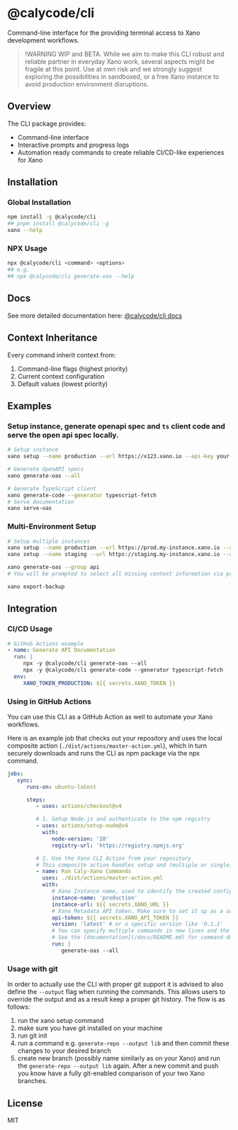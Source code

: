 # @calycode/cli

Command-line interface for the providing terminal access to Xano development workflows.

> !WARNING
> WIP and BETA. While we aim to make this CLI robust and reliable partner in everyday Xano work,
> several aspects might be fragile at this point. Use at own risk and we strongly suggest
> exploring the possibilities in sandboxed, or a free Xano instance to avoid production environment disruptions.

## Overview

The CLI package provides:

-  Command-line interface
-  Interactive prompts and progress logs
-  Automation ready commands to create reliable CI/CD-like experiences for Xano

## Installation

### Global Installation

```bash
npm install -g @calycode/cli
## pnpm install @calycode/cli -g
xano --help
```

### NPX Usage

```bash
npx @calycode/cli <command> <options>
## e.g.
## npx @calycode/cli generate-oas --help
```

## Docs

See more detailed documentation here: [@calycode/cli docs](https://calycode.com/cli/docs)

## Context Inheritance

Every command inherit context from:

1. Command-line flags (highest priority)
2. Current context configuration
3. Default values (lowest priority)

## Examples

### Setup instance, generate openapi spec and `ts` client code and serve the open api spec locally.

```bash
# Setup instance
xano setup --name production --url https://x123.xano.io --api-key your-key

# Generate OpenAPI specs
xano generate-oas --all

# Generate TypeScript client
xano generate-code --generator typescript-fetch
# Serve documentation
xano serve-oas
```

### Multi-Environment Setup

```bash
# Setup multiple instances
xano setup --name production --url https://prod.my-instance.xano.io --api-key prod-key
xano setup --name staging --url https://staging.my-instance.xano.io --api-key staging-key

xano generate-oas --group api
# You will be prompted to select all missing context information via prompts.

xano export-backup
```

## Integration

### CI/CD Usage

```yaml
# GitHub Actions example
- name: Generate API Documentation
  run: |
     npx -y @calycode/cli generate-oas --all
     npx -y @calycode/cli generate-code --generator typescript-fetch
  env:
     XANO_TOKEN_PRODUCTION: ${{ secrets.XANO_TOKEN }}
```

### Using in GitHub Actions

You can use this CLI as a GitHub Action as well to automate your Xano workflows.

Here is an example job that checks out your repository and uses the local composite action (`./dist/actions/master-action.yml`), which in turn securely downloads and runs the CLI as npm package via the npx command.

```yaml
jobs:
   sync:
      runs-on: ubuntu-latest

      steps:
         - uses: actions/checkout@v4

         # 1. Setup Node.js and authenticate to the npm registry
         - uses: actions/setup-node@v4
           with:
              node-version: '20'
              registry-url: 'https://registry.npmjs.org'

         # 2. Use the Xano CLI Action from your repository
         # This composite action handles setup and (multiple or single) command execution by calling the published npm package.
         - name: Run Caly-Xano Commands
           uses: ./dist/actions/master-action.yml
           with:
              # Xano Instance name, used to identify the created configuration during command execution
              instance-name: 'production'
              instance-url: ${{ secrets.XANO_URL }}
              # Xano Metadata API token. Make sure to set it up as a secret
              api-token: ${{ secrets.XANO_API_TOKEN }}
              version: 'latest' # or a specific version like '0.1.1'
              # You can specify multiple commands in new lines and the action will execute them in order.
              # See the [documentation](/docs/README.md) for command docs.
              run: |
                 generate-oas --all
```

### Usage with git

In order to actually use the CLI with proper git support it is advised to also define the `--output` flag when running the commands.
This allows users to override the output and as a result keep a proper git history.
The flow is as follows:

1. run the xano setup command
2. make sure you have git installed on your machine
3. run git init
4. run a command e.g. `generate-repo --output lib` and then commit these changes to your desired branch
5. create new branch (possibly name similarly as on your Xano) and run the `generate-repo --output lib` again. After a new commit and push you know have a fully git-enabled comparison of your two Xano branches.

## License

MIT
